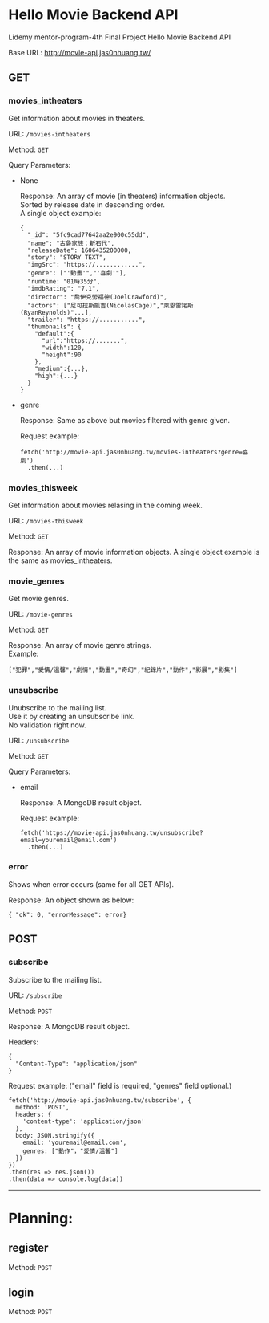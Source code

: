 # Hello Movie Backend API
Lidemy mentor-program-4th Final Project Hello Movie Backend API

Base URL: http://movie-api.jas0nhuang.tw/

## GET
### movies_intheaters
Get information about movies in theaters.

URL: `/movies-intheaters`

Method: `GET`

Query Parameters:

- None

  Response: An array of movie (in theaters) information objects.  
  Sorted by release date in descending order.  
  A single object example:
  ```
  {
    "_id": "5fc9cad77642aa2e900c55dd",
    "name": "古魯家族：新石代",
    "releaseDate": 1606435200000,
    "story": "STORY TEXT",
    "imgSrc": "https://............",
    "genre": ["'動畫'","'喜劇'"],
    "runtime: "01時35分",
    "imdbRating": "7.1",
    "director": "喬伊克勞福德(JoelCrawford)",
    "actors": ["尼可拉斯凱吉(NicolasCage)","萊恩雷諾斯(RyanReynolds)"...],
    "trailer": "https://...........",
    "thumbnails": {
      "default":{
        "url":"https://.......",
        "width":120,
        "height":90
      },
      "medium":{...},
      "high":{...}
    }
  }
  ```

- genre

  Response: Same as above but movies filtered with genre given.  

  Request example:
  ```
  fetch('http://movie-api.jas0nhuang.tw/movies-intheaters?genre=喜劇')
    .then(...)
  ```

### movies_thisweek
Get information about movies relasing in the coming week.

URL: `/movies-thisweek`

Method: `GET`

Response: An array of movie information objects.
A single object example is the same as movies_intheaters.


### movie_genres
Get movie genres.

URL: `/movie-genres`

Method: `GET`

Response: An array of movie genre strings.  
Example:
```
["犯罪","愛情/溫馨","劇情","動畫","奇幻","紀錄片","動作","影展","影集"]
```


### unsubscribe
Unubscribe to the mailing list.  
Use it by creating an unsubscribe link.  
No validation right now.  

URL: `/unsubscribe`

Method: `GET`

Query Parameters:  

  - email

    Response: A MongoDB result object.

    Request example: 
    ```
    fetch('https://movie-api.jas0nhuang.tw/unsubscribe?email=youremail@email.com')
      .then(...)
    ```

### error
Shows when error occurs (same for all GET APIs).

Response: An object shown as below:
```
{ "ok": 0, "errorMessage": error}
```

## POST
### subscribe
Subscribe to the mailing list.

URL: `/subscribe`

Method: `POST`

Response: A MongoDB result object.

Headers: 
```
{
  "Content-Type": "application/json"
}
```

Request example: 
("email" field is required, "genres" field optional.)
```
fetch('http://movie-api.jas0nhuang.tw/subscribe', {
  method: 'POST',
  headers: {
    'content-type': 'application/json'
  },
  body: JSON.stringify({
    email: 'youremail@email.com',
    genres: ["動作"，"愛情/溫馨"]
  })
})
.then(res => res.json())
.then(data => console.log(data))
```

------------------
# Planning:

## register
Method: `POST`

## login
Method: `POST`
